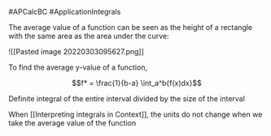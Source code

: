 #APCalcBC #ApplicationIntegrals

The average value of a function can be seen as the height of a rectangle with the same area as the area under the curve:

![[Pasted image 20220303095627.png]]

To find the average y-value of a function, 

$$f* = \frac{1}{b-a} \int_a^b{f(x)dx}$$

Definite integral of the entire interval divided by the size of the interval

When [[Interpreting integrals in Context]], the units do not change when we take the average value of the function
